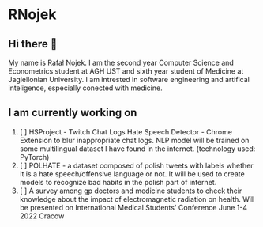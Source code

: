 # RNojek

## Hi there 👋

My name is Rafał Nojek. I am the second year Computer Science and Econometrics student at AGH UST and sixth year student of Medicine at Jagiellonian University.
I am intrested in software engineering and artifical inteligence, especially conected with medicine.

## I am currently working on

1. [ ] HSProject - Twitch Chat Logs Hate Speech Detector - Chrome Extension to blur inappropriate chat logs. NLP model will be trained on some multilingual dataset I have found in the internet. (technology used: PyTorch)
2. [ ] POLHATE - a dataset composed of polish tweets with labels whether it is a hate speech/offensive language or not. It will be used to create models to recognize bad habits in the polish part of internet. 
3. [ ] A survey among gp doctors and medicine students to check their knowledge about the impact of electromagnetic radiation on health. Will be presented on International Medical Students' Conference June 1-4 2022 Cracow 
